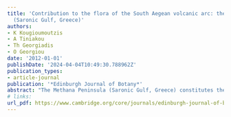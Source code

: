 ```yaml
---
title: 'Contribution to the flora of the South Aegean volcanic arc: the Methana Peninsula
  (Saronic Gulf, Greece)'
authors:
- K Kougioumoutzis
- A Tiniakou
- Th Georgiadis
- O Georgiou
date: '2012-01-01'
publishDate: '2024-04-04T10:49:30.788962Z'
publication_types:
- article-journal
publication: '*Edinburgh Journal of Botany*'
abstract: "The Methana Peninsula (Saronic Gulf, Greece) constitutes the youngest and northwestern part of the South Aegean Volcanic Arc. The flora of the Methana Peninsula consists of 620 taxa, 101 of which are under some protection status, while 35 are Greek endemics and 380 are reported here for the first time. The study area has the highest percentage of endemism in the Saronic Gulf. Additionally, for some endemic taxa, their known distribution is expanded. These include **Crocus sieberi** subsp. **atticus** and **Ophrys oestrifera** subsp. **leptomera**, reported for the first time for the phytogeographical region of the Peloponnese; **Campanula andrewsii** subsp. **hirsutula** and **Colchicum psaridis**, reported for the first time for the North Peloponnese; and **Trigonella rechingeri**, reported for the first time from the Greek mainland. The floristic affinities between the study area and the large islands of the Saronic Gulf are examined by the application of Sørensen’s index to investigate the relationships between them."
# links:
url_pdf: https://www.cambridge.org/core/journals/edinburgh-journal-of-botany/article/abs/contribution-to-the-flora-of-the-south-aegean-volcanic-arc-the-methana-peninsula-saronic-gulf-greece/207FCC02DDA37345047CD7EBB86B3541
---
```

